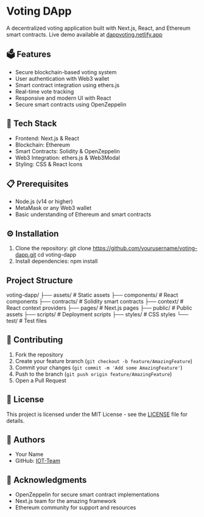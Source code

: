 # Voting DApp

A decentralized voting application built with Next.js, React, and Ethereum smart contracts. Live demo available at [dappvoting.netlify.app](https://dappvoting.netlify.app/)

## 🗳 Features

- Secure blockchain-based voting system
- User authentication with Web3 wallet
- Smart contract integration using ethers.js
- Real-time vote tracking
- Responsive and modern UI with React
- Secure smart contracts using OpenZeppelin

## 🔧 Tech Stack

- Frontend: Next.js & React
- Blockchain: Ethereum
- Smart Contracts: Solidity & OpenZeppelin
- Web3 Integration: ethers.js & Web3Modal
- Styling: CSS & React Icons

## 📋 Prerequisites

- Node.js (v14 or higher)
- MetaMask or any Web3 wallet
- Basic understanding of Ethereum and smart contracts

## ⚙️ Installation

1. Clone the repository:
 git clone https://github.com/yourusername/voting-dapp.git
 cd voting-dapp
2. Install dependencies:
   npm install
## Project Structure

voting-dapp/
├── assets/ # Static assets
├── components/ # React components
├── contracts/ # Solidity smart contracts
├── context/ # React context providers
├── pages/ # Next.js pages
├── public/ # Public assets
├── scripts/ # Deployment scripts
├── styles/ # CSS styles
└── test/ # Test files

## 🤝 Contributing

1. Fork the repository
2. Create your feature branch (`git checkout -b feature/AmazingFeature`)
3. Commit your changes (`git commit -m 'Add some AmazingFeature'`)
4. Push to the branch (`git push origin feature/AmazingFeature`)
5. Open a Pull Request

## 📄 License

This project is licensed under the MIT License - see the [LICENSE](LICENSE) file for details.

## 👥 Authors

- Your Name
- GitHub: [IOT-Team](https://github.com/MKVEERENDRA)

## 🙏 Acknowledgments

- OpenZeppelin for secure smart contract implementations
- Next.js team for the amazing framework
- Ethereum community for support and resources

